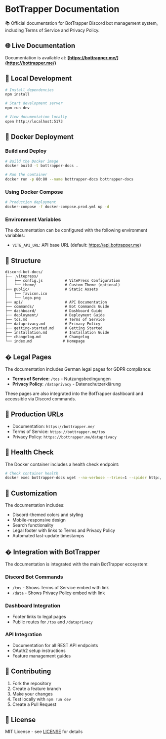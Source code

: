 # BotTrapper Documentation

📚 Official documentation for BotTrapper Discord bot management system, including Terms of Service and Privacy Policy.

## 🌐 Live Documentation

Documentation is available at: **[https://bottrapper.me/](https://bottrapper.me/)**

## 🚀 Local Development

```bash
# Install dependencies
npm install

# Start development server
npm run dev

# View documentation locally
open http://localhost:5173
```

## 🐳 Docker Deployment

### Build and Deploy

```bash
# Build the Docker image
docker build -t bottrapper-docs .

# Run the container
docker run -p 80:80 --name bottrapper-docs bottrapper-docs
```

### Using Docker Compose

```bash
# Production deployment
docker-compose -f docker-compose.prod.yml up -d
```

### Environment Variables

The documentation can be configured with the following environment variables:

- `VITE_API_URL`: API base URL (default: https://api.bottrapper.me)

## 📁 Structure

```
discord-bot-docs/
├── .vitepress/
│   ├── config.js          # VitePress Configuration
│   └── theme/             # Custom Theme (optional)
├── public/                # Static Assets
│   ├── favicon.ico
│   └── logo.png
├── api/                   # API Documentation
├── commands/              # Bot Commands Guide
├── dashboard/             # Dashboard Guide
├── deployment/            # Deployment Guide
├── tos.md                 # Terms of Service
├── dataprivacy.md         # Privacy Policy
├── getting-started.md     # Getting Started
├── installation.md        # Installation Guide
├── changelog.md           # Changelog
└── index.md              # Homepage
```

## � Legal Pages

The documentation includes German legal pages for GDPR compliance:

- **Terms of Service**: `/tos` - Nutzungsbedingungen
- **Privacy Policy**: `/dataprivacy` - Datenschutzerklärung

These pages are also integrated into the BotTrapper dashboard and accessible via Discord commands.

## 🔗 Production URLs

- Documentation: `https://bottrapper.me/`
- Terms of Service: `https://bottrapper.me/tos`
- Privacy Policy: `https://bottrapper.me/dataprivacy`

## 🏥 Health Check

The Docker container includes a health check endpoint:

```bash
# Check container health
docker exec bottrapper-docs wget --no-verbose --tries=1 --spider http://localhost/
```

## 🎨 Customization

The documentation includes:

- Discord-themed colors and styling
- Mobile-responsive design
- Search functionality
- Legal footer with links to Terms and Privacy Policy
- Automated last-update timestamps

## � Integration with BotTrapper

The documentation is integrated with the main BotTrapper ecosystem:

### Discord Bot Commands
- `/tos` - Shows Terms of Service embed with link
- `/data` - Shows Privacy Policy embed with link

### Dashboard Integration
- Footer links to legal pages
- Public routes for `/tos` and `/dataprivacy`

### API Integration
- Documentation for all REST API endpoints
- OAuth2 setup instructions
- Feature management guides

## 📝 Contributing

1. Fork the repository
2. Create a feature branch
3. Make your changes
4. Test locally with `npm run dev`
5. Create a Pull Request

## 📄 License

MIT License - see [LICENSE](LICENSE) for details

